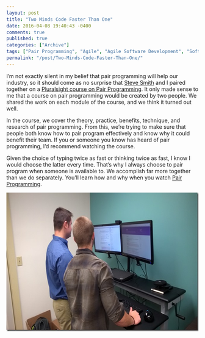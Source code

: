 ```yaml
---
layout: post
title: "Two Minds Code Faster Than One"
date: 2016-04-08 19:40:43 -0400
comments: true
published: true
categories: ["Archive"]
tags: ["Pair Programming", "Agile", "Agile Software Development", "Software Craftsmanship"]
permalink: "/post/Two-Minds-Code-Faster-Than-One/"
---
```


<p> I’m not exactly silent in my belief that pair programming will help our industry, so it should come as no surprise that <a href="http://ardalis.com/" target="_blank">Steve Smith</a> and I paired together on a <a href="https://app.pluralsight.com/library/courses/pair-programming" target="_blank">Pluralsight course on Pair Programming</a>. It only made sense to me that a course on pair programming would be created by two people. We shared the work on each module of the course, and we think it turned out well.</p> <p>In the course, we cover the theory, practice, benefits, technique, and research of pair programming. From this, we’re trying to make sure that people both know how to pair program effectively and know why it could benefit their team. If you or someone you know has heard of pair programming, I’d recommend watching the course.</p> <!-- more -->
<p>Given the choice of typing twice as fast or thinking twice as fast, I know I would choose the latter every time. That’s why I always choose to pair program when someone is available to. We accomplish far more together than we do separately. You’ll learn how and why when you watch <a href="https://app.pluralsight.com/library/courses/pair-programming" target="_blank">Pair Programming</a>.</p> <p><img title="StandingPairing" style="border-top: 0px; border-right: 0px; border-bottom: 0px; border-left: 0px; display: inline" border="0" alt="StandingPairing" src="/images/files/StandingPairing.jpg" width="644" height="364"></p>
